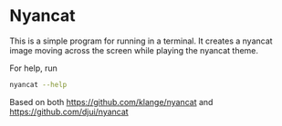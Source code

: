 # Nyancat
This is a simple program for running in a terminal.
It creates a nyancat image moving across the screen while playing the nyancat theme.

For help, run
```bash
nyancat --help
```

Based on both <https://github.com/klange/nyancat> and <https://github.com/djui/nyancat>
